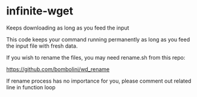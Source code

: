 # infinite-wget

Keeps downloading as long as you feed the input

This code keeps your command running permanently as long as you feed the input file with fresh data.

If you wish to rename the files, you may need rename.sh from this repo:

https://github.com/bombolini/wd_rename

If rename process has no importance for you, please comment out related line in function loop
